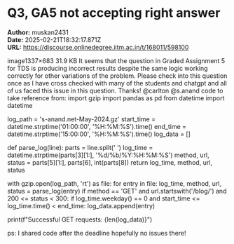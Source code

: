 # Q3, GA5 not accepting right answer

**Author:** muskan2431  
**Date:** 2025-02-21T18:32:17.871Z  
**URL:** https://discourse.onlinedegree.iitm.ac.in/t/168011/598100

image1337×683 31.9 KB
It seems that the question in Graded Assignment 5 for TDS is producing incorrect results despite the same logic working correctly for other variations of the problem. Please check into this question once as I have cross checked with many of the students and chatgpt and all of us faced  this issue in this question. Thanks!
@carlton @s.anand
code to take reference from:
import gzip
import pandas as pd
from datetime import datetime

log_path = 's-anand.net-May-2024.gz'
start_time = datetime.strptime('01:00:00', '%H:%M:%S').time()
end_time = datetime.strptime('15:00:00', '%H:%M:%S').time()
log_data = []

def parse_log(line):
    parts = line.split(' ')
    log_time = datetime.strptime(parts[3][1:], '%d/%b/%Y:%H:%M:%S')
    method, url, status = parts[5][1:], parts[6], int(parts[8])
    return log_time, method, url, status

with gzip.open(log_path, 'rt') as file:
    for entry in file:
        log_time, method, url, status = parse_log(entry)
        if method == 'GET' and url.startswith('/blog/') and 200 <= status < 300:
            if log_time.weekday() == 0 and start_time <= log_time.time() < end_time:
                log_data.append(entry)

print(f"Successful GET requests: {len(log_data)}")

ps: I shared code after the deadline hopefully no issues there! 

